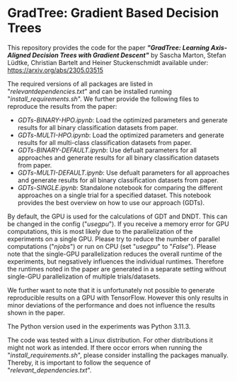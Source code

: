 # GradTree: Gradient Based Decision Trees

This repository provides the code for the paper ***"GradTree: Learning Axis-Aligned Decision Trees with Gradient Descent"*** by Sascha Marton, Stefan Lüdtke, Christian Bartelt and Heiner Stuckenschmidt available under: https://arxiv.org/abs/2305.03515

The required versions of all packages are listed in "*relevantdependencies.txt*" and can be installed running "*install_requirements.sh*". We further provide the following files to reproduce the results from the paper:
* *GDTs-BINARY-HPO.ipynb*: Load the optimized parameters and generate results for all binary classification datasets from paper.
* *GDTs-MULTI-HPO.ipynb*: Load the optimized parameters and generate results for all multi-class classification datasets from paper.
* *GDTs-BINARY-DEFAULT.ipynb*: Use defualt parameters for all approaches and generate results for all binary classification datasets from paper.
* *GDTs-MULTI-DEFAULT.ipynb*: Use defualt parameters for all approaches and generate results for all binary classification datasets from paper.
* *GDTs-SINGLE.ipynb*: Standalone notebook for comparing the different approaches on a single trial for a specified dataset. This notebook provides the best overview on how to use our approach (GDTs).

By default, the GPU is used for the calculations of GDT and DNDT. This can be changed in the config ("*usegpu*"). If you receive a memory error for GPU computations, this is most likely due to the parallelization of the experiments on a single GPU. Please try to reduce the number of parallel computations ("*njobs*") or run on CPU (set "*usegpu*" to "*False*"). Please note that the single-GPU parallelization reduces the overall runtime of the experiments, but negsatively influences the individual runtimes. Therefore the runtimes noted in the paper are generated in a separate setting without single-GPU parallelization of multiple trials/datasets.

We further want to note that it is unfortunately not possible to generate reproducible results on a GPU with TensorFlow. However this only results in minor deviations of the performance and does not influence the results shown in the paper.

The Python version used in the experiments was Python 3.11.3.

The code was tested with a Linux distribution. For other distributions it might not work as intended. If there occor errors when running the "*install_requirements.sh*", please consider installing the packages manually. Thereby, it is important to follow the sequence of "*relevant_dependencies.txt*".
